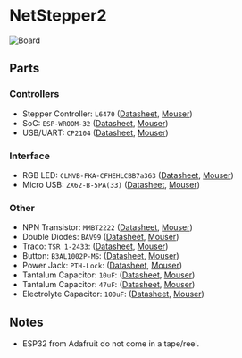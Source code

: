# NetStepper2

![Board](https://github.com/IAD-ZHDK/NetStepper2/raw/master/pcb/net-stepper2.png)

## Parts

### Controllers

- Stepper Controller: `L6470` ([Datasheet](https://www.mouser.com/ds/2/389/l6470-954753.pdf), [Mouser](https://www.mouser.ch/ProductDetail/STMicroelectronics/L6470H?qs=sGAEpiMZZMuP%2fQeRSdvksPGSQkvtk%2fGb))
- SoC: `ESP-WROOM-32` ([Datasheet](https://espressif.com/sites/default/files/documentation/esp-wroom-32_datasheet_en.pdf), [Mouser](https://www.mouser.ch/ProductDetail/Adafruit/3320?qs=%2fha2pyFaduhvAZY8Ie1SD0odCwfSxZwX5aiqddL%252ba6k%3d))
- USB/UART: `CP2104` ([Datasheet](https://www.mouser.com/ds/2/368/cp2104-37496.pdf), [Mouser](https://www.mouser.ch/ProductDetail/Silicon-Labs/CP2104-F03-GMR?qs=sGAEpiMZZMtXqW1IUNX6MBk8lKhQ2c4Y))

### Interface

- RGB LED: `CLMVB-FKA-CFHEHLCBB7a363` ([Datasheet](https://www.mouser.com/ds/2/90/CLMVBFKA-276021.pdf), [Mouser](https://www.mouser.ch/ProductDetail/Cree-Inc/CLMVB-FKA-CFHEHLCBB7a363/?qs=sGAEpiMZZMvyj6n1w4pZD44mowbLOn3YXn9F0G7z9j4=))
- Micro USB: `ZX62-B-5PA(33)` ([Datasheet](https://www.mouser.com/ds/2/185/ZX_catalog-939768.pdf), [Mouser](https://www.mouser.ch/ProductDetail/Hirose-Connector/ZX62-B-5PA33?qs=%2fha2pyFadujrkQEnlOn9YJamDi2lLfztUsBlF%252bMpnrr%2ffu%252bTTtxTbg%3d%3d))

### Other

- NPN Transistor: `MMBT2222` ([Datasheet](https://www.mouser.com/ds/2/308/MMBT2222LT1-D-80103.pdf), [Mouser](https://www.mouser.ch/ProductDetail/863-SMMBT2222ALT3G?r=863-SMMBT2222ALT3G))
- Double Diodes: `BAV99` ([Datasheet](https://www.mouser.com/ds/2/308/BAV99-1118535.pdf), [Mouser](https://www.mouser.ch/ProductDetail/ON-Semiconductor-Fairchild/BAV99?qs=sGAEpiMZZMudZehw8RjeZe6BnmRwGdH1))
- Traco: `TSR 1-2433`: ([Datasheet](https://www.mouser.com/ds/2/687/tsr1-537631.pdf), [Mouser](https://www.mouser.ch/ProductDetail/TRACO-Power/TSR-1-2433?qs=sGAEpiMZZMsF1ODjcwEocIuESINJH25XntreftV5zWI%3d))
- Button: `B3AL1002P-MS`: ([Datasheet](https://www.mouser.com/ds/2/307/en-b3al-6968.pdf), [Mouser](https://www.mouser.ch/ProductDetail/Omron-Electronics/B3AL-1002P?qs=sGAEpiMZZMsgGjVA3toVBH4vymNSXBJAvFITsJt6vAk%3d))
- Power Jack: `PTH-Lock`: ([Datasheet](https://www.sparkfun.com/datasheets/Prototyping/Barrel-Connector-PJ-202A.pdf), [Mouser](https://www.mouser.ch/ProductDetail/SparkFun/PRT-00119?qs=%2fha2pyFaduhW%2fk%2fYYulWfhGNKo7ZHzyg2PgAdV2a06daJ1r7ZioXdg%3d%3d))
- Tantalum Capacitor: `10uF`: ([Datasheet](https://www.mouser.com/ds/2/40/f93-776559.pdf), [Mouser](https://www.mouser.ch/ProductDetail/AVX/F931D106MAA?qs=%2fha2pyFadugBNWncAbXQXxEHQJISJiFBJ7QXp8FDj7ScO5vdUpgUZA%3d%3d))
- Tantalum Capacitor: `47uF`: ([Datasheet](https://www.mouser.com/ds/2/40/f93-776559.pdf), [Mouser](https://www.mouser.ch/ProductDetail/AVX/F931A476KBA?qs=sGAEpiMZZMuEN2agSAc2puC4lhRhLeolV5NgMLhJRWs%3d))
- Electrolyte Capacitor: `100uF`: ([Datasheet](https://www.mouser.com/ds/2/88/SML%20series-552997.pdf), [Mouser](https://www.mouser.ch/ProductDetail/Illinois-Capacitor-CDE/107SML063M?qs=%2fha2pyFaduhe2UJZSX2WvbxZYvhC4L3TD5ZVG2tL5rqP%252bovMAc8Hgw%3d%3d))

## Notes

- ESP32 from Adafruit do not come in a tape/reel.
